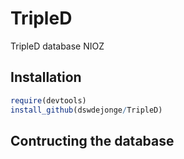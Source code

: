 # TripleD
TripleD database NIOZ

## Installation
```R
require(devtools)
install_github(dswdejonge/TripleD)
```

## Contructing the database


